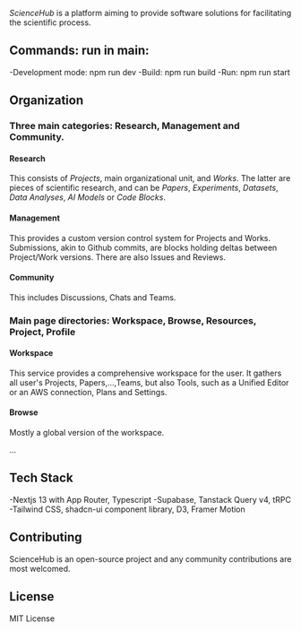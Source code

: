 *ScienceHub* is a platform aiming to provide software solutions for facilitating the scientific process.

## Commands: run in main:
-Development mode: npm run dev
-Build: npm run build
-Run: npm run start

## Organization

### Three main categories: Research, Management and Community.

#### Research
This consists of *Projects*, main organizational unit, and *Works*. The latter are pieces of scientific research, and can be *Papers*, *Experiments*, *Datasets*, *Data Analyses*, *AI Models* or *Code Blocks*.

#### Management
This provides a custom version control system for Projects and Works. Submissions, akin to Github commits, are blocks holding deltas between Project/Work versions. There are also Issues and Reviews.

#### Community
This includes Discussions, Chats and Teams.

### Main page directories: Workspace, Browse, Resources, Project, Profile

#### Workspace
This service provides a comprehensive workspace for the user. It gathers all user's Projects, Papers,...,Teams, but also Tools, such as a Unified Editor or an AWS connection, Plans and Settings.

#### Browse
Mostly a global version of the workspace.

...

## Tech Stack
-Nextjs 13 with App Router, Typescript
-Supabase, Tanstack Query v4, tRPC
-Tailwind CSS, shadcn-ui component library, D3, Framer Motion

## Contributing
ScienceHub is an open-source project and any community contributions are most welcomed.

## License
MIT License